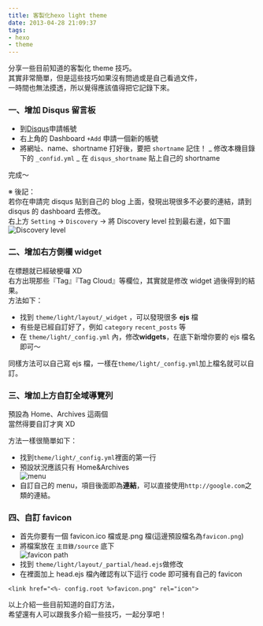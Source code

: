 ```yaml
---
title: 客製化hexo light theme
date: 2013-04-28 21:09:37
tags:
- hexo
- theme
---
```


分享一些目前知道的客製化 theme 技巧。  
其實非常簡單，但是這些技巧如果沒有問過或是自己看過文件，  
一時間也無法摸透，所以覺得應該值得把它記錄下來。

<!-- more -->

### 一、增加 Disqus 留言板

- 到[Disqus](http://disqus.com/)申請帳號
- 右上角的 Dashboard `+Add` 申請一個新的帳號
- 將網址、name、shortname 打好後，要把 `shortname` 記住！
  _ 修改本機目錄下的 `_confid.yml`
  _ 在 `disqus_shortname` 貼上自己的 shortname

完成～

※ 後記：  
若你在申請完 disqus 貼到自己的 blog 上面，發現出現很多不必要的連結，請到 disqus 的 dashboard 去修改。  
右上方 `Setting` -> `Discovery` -> 將 Discovery level 拉到最右邊，如下圖  
![Discovery level](https://i.imgur.com/eeEjwka.png)

### 二、增加右方側欄 widget

在標題就已經破梗囉 XD  
右方出現那些『Tag』『Tag Cloud』等欄位，其實就是修改 widget 過後得到的結果。  
方法如下：

- 找到 `theme/light/layout/_widget` ，可以發現很多 **ejs** 檔
- 有些是已經自訂好了，例如 `category` `recent_posts` 等
- 在 `theme/light/_config.yml` 內，修改**widgets**，在底下新增你要的 ejs 檔名即可～

同樣方法可以自己寫 ejs 檔，一樣在`theme/light/_config.yml`加上檔名就可以自訂。

### 三、增加上方自訂全域導覽列

預設為 Home、Archives 這兩個  
當然得要自訂才爽 XD

方法一樣很簡單如下：

- 找到`theme/light/_config.yml`裡面的第一行
- 預設狀況應該只有 Home&Archives  
   ![menu](https://i.imgur.com/reKRQw4.png)
- 自訂自己的 menu，項目後面即為**連結**，可以直接使用`http://google.com`之類的連結。

### 四、自訂 favicon

- 首先你要有一個 favicon.ico 檔或是.png 檔(這邊預設檔名為`favicon.png`)
- 將檔案放在 `主目錄/source` 底下  
   ![favicon path](https://i.imgur.com/Aar4ap9.png)
- 找到 `theme/light/layout/_partial/head.ejs`做修改
- 在裡面加上 head.ejs 檔內確認有以下這行 code 即可擁有自己的 favicon

```
<link href="<%- config.root %>favicon.png" rel="icon">
```

以上介紹一些目前知道的自訂方法，  
希望還有人可以跟我多介紹一些技巧，一起分享吧！

